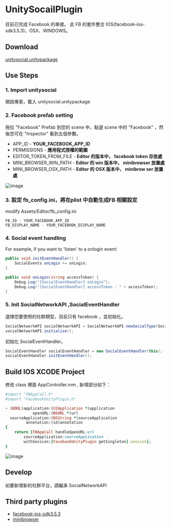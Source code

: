 # UnitySocailPlugin

目前已完成 Facebook 的串接。
此 FB 的套件整合 IOS(facebook-ios-sdk3.5.3)、OSX、WINDOWS。

## Download

[unitysocial.unitypackage](https://github.com/wesgt/unity-facebook-plugin/raw/master/installation/unitysocial.unitypackage)

## Use Steps

### 1. Import unitysocial

開啟專案，載入 unitysocial.unitypackage

### 2. Facebook prefab setting

拖拉 "Facebook" Prefab 到您的 scene 中，點選 scene 中的 "Facebook" ，然後您可在 "Inspector" 看到五個參數。

* APP_ID - **YOUR_FACEBOOK_APP_ID**
* PERMISSIONS - **應用程式授權的範圍**
* EDITOR_TOKEN_FROM_FILE - **Editor 的版本中， facebook token 存放處**
* MINI_BROWSER_WIN_PATH - **Editor 的 win 版本中， minibrowser 放置處**
* MINI_BROWSER_OSX_PATH - **Editor 的 OSX 版本中， minibrow ser 放置處**

![image](https://raw.github.com/wesgt/unity-facebook-plugin/master/doc/images/facebook_setting.jpg)


### 3. 設定 fb_config.ini，將在plist 中自動生成FB 相關設定

modify Assets/Editor/fb_config.ini

    FB_ID - YOUR_FACEBOOK_APP_ID
    FB_DISPLAY_NAME - YOUR_FACEBOOK_DISPLAY_NAME


### 4. Social event handling

For example, if you want to 'listen' to a onlogin event:

```cs
public void initEventHandler() {
    SocialEvents.onLogin += onLogin;
}

public void onLogin(string accessToken) {
    Debug.Log("[SocialEventHandler] onLogin");
    Debug.Log("[SocialEventHandler] accessToken : " + accessToken);
}
```

### 5. Init SocialNetworkAPI ,SocialEventHandler

選擇您要使用的社群類型，目前只有 facebook ，並初始化。

```cs
SocialNetworkAPI socialNetworkAPI = SocialNetworkAPI.newSocialType(SocialNetworkAPI.FACEBOOK);
socialNetworkAPI.initialize();
```
初始化 SocialEventHandler。

```cs
SocialEventHandler socialEventHandler = new SocialEventHandler(this);
socialEventHandler.initEventHandler();
```

## Build IOS XCODE Project

修改 class 裡面 AppController.mm , 新增部分如下：

```ruby
#import "FBAppCall.h"
#import "FacebookUnityPlugin.h"

- (BOOL)application:(UIApplication *)application
            openURL:(NSURL *)url
  sourceApplication:(NSString *)sourceApplication
         annotation:(id)annotation
{
    return [FBAppCall handleOpenURL:url
        sourceApplication:sourceApplication
        withSession:[FacebookUnityPlugin getSingleton].session];
}
```
![image](https://raw.github.com/wesgt/unity-facebook-plugin/master/doc/images/facebook_xcode_bulid.jpg)

## Develop

如要新增新的社群平台，請繼承 SocialNetworkAPI

## Third party plugins

* [facebook-ios-sdk3.5.3](https://github.com/facebook/facebook-ios-sdk)
* [minibrowser]()
